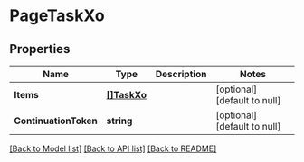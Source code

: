 # PageTaskXo

## Properties
Name | Type | Description | Notes
------------ | ------------- | ------------- | -------------
**Items** | [**[]TaskXo**](TaskXO.md) |  | [optional] [default to null]
**ContinuationToken** | **string** |  | [optional] [default to null]

[[Back to Model list]](../README.md#documentation-for-models) [[Back to API list]](../README.md#documentation-for-api-endpoints) [[Back to README]](../README.md)

